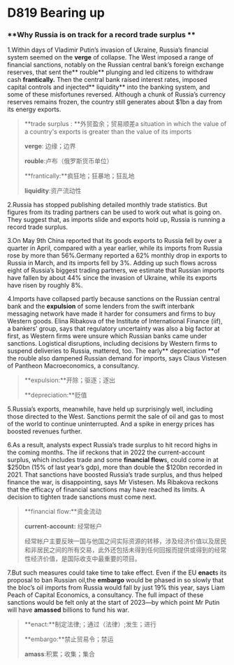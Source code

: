 # D819 Bearing up
### **Why Russia is on track for a record trade surplus **
1.Within days of Vladimir Putin’s invasion of Ukraine, Russia’s financial system seemed on the **verge** of collapse. The West imposed a range of financial sanctions, notably on the Russian central bank’s foreign­ exchange reserves, that sent the** rouble** plunging and led citizens to withdraw cash **frantically.** Then the central bank raised interest rates, imposed capital controls and injected** liquidity** into the banking system, and some of these misfortunes reversed. Although a chunk of Russia’s currency reserves remains frozen, the country still generates about $1bn a day from its energy exports.

> **trade surplus : **外贸盈余；贸易顺差a situation in which the value of a country's exports is greater than the value of its imports
 > 
> **verge**: 边缘；边界
 > 
> **rouble**:卢布（俄罗斯货币单位）
 > 
> **frantically:**疯狂地；狂暴地；狂乱地
 > 
> **liquidity**:资产流动性
 > 

2.Russia has stopped publishing detailed monthly trade statistics. But figures from its trading partners can be used to work out what is going on. They suggest that, as imports slide and exports hold up, Russia is running a record trade surplus.

3.On May 9th China reported that its goods exports to Russia fell by over a quarter in April, compared with a year earlier, while its imports from Russia rose by more than 56%.Germany reported a 62% monthly drop in exports to Russia in March, and its imports fell by 3%. Adding up such flows across eight of Russia’s biggest trading partners, we estimate that Russian imports have fallen by about 44% since the invasion of Ukraine, while its exports have risen by roughly 8%.

4.Imports have collapsed partly because sanctions on the Russian central bank and the **expulsion** of some lenders from the swift interbank messaging network have made it harder for consumers and firms to buy Western goods. Elina Ribakova of the Institute of International Finance (iif), a bankers’ group, says that regulatory uncertainty was also a big factor at first, as Western firms were unsure which Russian banks came under sanctions. Logistical disruptions, including decisions by Western firms to suspend deliveries to Russia, mattered, too. The early** depreciation **of the rouble also dampened Russian demand for imports, says Claus Vistesen of Pantheon Macroeconomics, a consultancy.

> **expulsion:**开除；驱逐；逐出
 > 
> **depreciation:**贬值
 > 

5.Russia’s exports, meanwhile, have held up surprisingly well, including those directed to the West. Sanctions permit the sale of oil and gas to most of the world to continue uninterrupted. And a spike in energy prices has boosted revenues further.

6.As a result, analysts expect Russia’s trade surplus to hit record highs in the coming months. The iif reckons that in 2022 the current­-account surplus, which includes trade and some **financial flow**s, could come in at $250bn (15% of last year’s gdp), more than double the $120bn recorded in 2021. That sanctions have boosted Russia’s trade surplus, and thus helped finance the war, is disappointing, says Mr Vistesen. Ms Ribakova reckons that the ef­ficacy of financial sanctions may have reached its limits. A decision to tighten trade sanctions must come next.

> **financial flow:**资金流动
 > 
> **current­-account:** 经常帐户
 > 
> 经常帐户主要反映一国与他国之间实际资源的转移，涉及经济价值以及居民和非居民之间的所有交易，此外还包括未得到任何回报而提供或得到的经常性经济价值，是国际收支中最重要的项目。
 > 

7.But such measures could take time to take effect. Even if the EU **enact**s its proposal to ban Russian oil,the **embargo** would be phased in so slowly that the bloc’s oil imports from Russia would fall by just 19% this year, says Liam Peach of Capital Economics, a consultancy. The full impact of these sanctions would be felt only at the start of 2023—by which point Mr Putin will have **amassed** billions to fund his war.

> **enact:**制定法律;；通过（法律）;发生；进行
 > 
> **embargo:**禁止贸易令；禁运
 > 
> **amass**:积累；收集；集合
 > 

